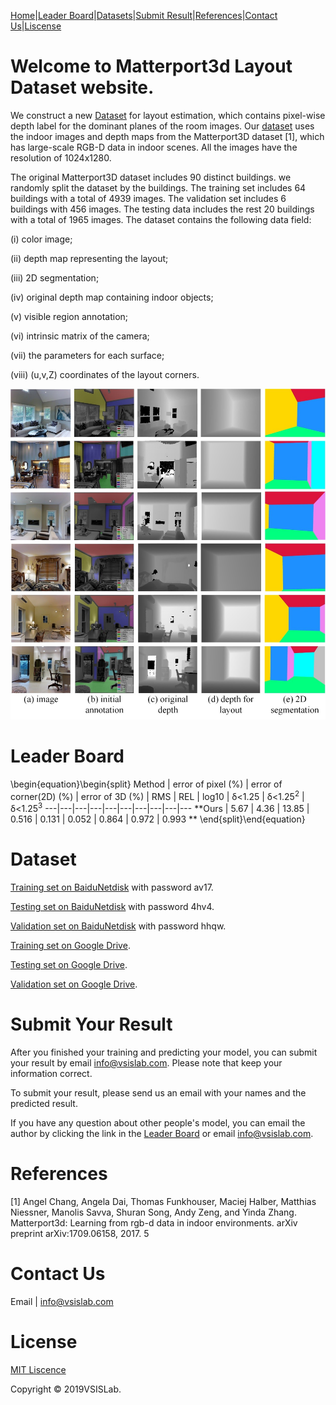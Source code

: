 

[Home](https://vsislab.github.io/Matterport3D-Layout/)|[Leader Board](#leader-board)|[Datasets](#dataset)|[Submit Result](#submit-your-result)|[References](#references)|[Contact Us](#contact-us)|[Liscense](#license)


# Welcome to Matterport3d Layout Dataset website.

We construct a new [Dataset](#dataset) for layout estimation, which contains pixel-wise depth label for the dominant planes of the room images. Our [dataset](#dataset) uses the indoor images and depth maps from the Matterport3D dataset [1], which has large-scale RGB-D data in indoor scenes. All the images have the resolution of 1024x1280.

The original Matterport3D dataset includes 90 distinct buildings. we randomly split the dataset by the buildings. The training set includes 64 buildings with a total of 4939 images. The validation set includes 6 buildings with 456 images. The testing data includes the rest 20 buildings with a total of 1965 images. The dataset contains the following data field: 

(i) color image; 

(ii) depth map representing the layout; 

(iii) 2D segmentation; 

(iv) original depth map containing indoor objects; 

(v) visible region annotation; 

(vi) intrinsic matrix of the camera; 

(vii) the parameters for each surface; 

(viii) (u,v,Z) coordinates of the layout corners. 

![Matterport3D](https://raw.githubusercontent.com/vsislab/Matterport3D-Layout/master/image.jpg)

# Leader Board
\begin{equation}\begin{split}
Method | error of pixel (%) | error of corner(2D) (%) | error of 3D (%) | RMS | REL | log10 | &delta;&lt;1.25 | &delta;&lt;1.25<sup>2</sup> | &delta;&lt;1.25<sup>3</sup>
---|---|---|---|---|---|---|---|---|---
**Ours | 5.67 | 4.36 | 13.85 | 0.516 | 0.131 | 0.052 | 0.864 | 0.972 | 0.993 **
\end{split}\end{equation}


# Dataset

[Training set on BaiduNetdisk](https://pan.baidu.com/s/1UOzlB6IKvxM90dXFJk_9zg) with password av17.

[Testing set on BaiduNetdisk](https://pan.baidu.com/s/1AbbPWaga2NPudP8_a999Lg) with password 4hv4.

[Validation set on BaiduNetdisk](https://pan.baidu.com/s/1LEbVzz0ERYp2jBYuP_uTnA) with password hhqw.

[Training set on Google Drive](https://drive.google.com/open?id=1k6tFoLpIwj1_vCHYPOSQDbpH4LrTyR8F).

[Testing set on Google Drive](https://drive.google.com/open?id=1xLRAn-9RII-jQ-8WBEF3_xBNP4YgYcva).

[Validation set on Google Drive](https://drive.google.com/open?id=1uDROzKBaJucNxGpzQeZ3tY4bc50s0rHU).


# Submit Your Result

After you finished your training and predicting your model, you can submit your result by email <info@vsislab.com>. Please note that keep your information correct.

To submit your result, please send us an email with your names and the predicted result.

If you have any question about other people's model, you can email the author by clicking the link in the [Leader Board](#leader-board) or email <info@vsislab.com>.


# References

[1] Angel Chang, Angela Dai, Thomas Funkhouser, Maciej Halber, Matthias Niessner, Manolis Savva, Shuran Song, Andy Zeng, and Yinda Zhang. Matterport3d: Learning from rgb-d data in indoor environments. arXiv preprint arXiv:1709.06158, 2017. 5

# Contact Us

Email | <info@vsislab.com>


# License

[MIT Liscence](https://raw.githubusercontent.com/vsislab/Matterport3D-Layout/master/LICENSE.txt)

Copyright © 2019VSISLab. 
